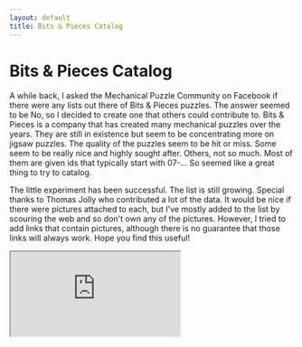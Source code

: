 ```yaml
---
layout: default
title: Bits & Pieces Catalog
---
```


# Bits & Pieces Catalog

A while back, I asked the Mechanical Puzzle Community on Facebook if there were any lists
out there of Bits & Pieces puzzles. The answer seemed to be No, so I decided to create one
that others could contribute to. Bits & Pieces is a company that has created many
mechanical puzzles over the years. They are still in existence but seem to be concentrating
more on jigsaw puzzles. The quality of the puzzles seem to be hit or miss. Some seem to be
really nice and highly sought after. Others, not so much. Most of them are given ids that typically
start with 07-... So seemed like a great thing to try to catalog.

The little experiment has been successful. The list is still growing. Special thanks to Thomas Jolly
who contributed a lot of the data. It would be nice if there were pictures attached to each, but I've
mostly added to the list by scouring the web and so don't own any of the pictures. However, I tried to add
links that contain pictures, although there is no guarantee that those links will always work. Hope you find this useful!  

<iframe src="https://docs.google.com/spreadsheets/d/e/2PACX-1vSX54OGGRNaDeFK6o5Jzm3dbGflpRTdlVZLRj5j_FyzdcrnFyyA8BtEwtIfCoZQ-ObcB4WRhXO4frQl/pubhtml?gid=0&amp;single=true&amp;widget=true&amp;headers=false"></iframe>
